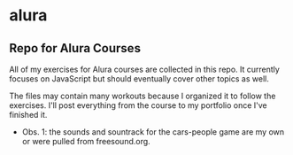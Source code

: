 # alura
## Repo for Alura Courses

All of my exercises for Alura courses are collected in this repo. It currently focuses on JavaScript but should eventually cover other topics as well.

The files may contain many workouts because I organized it to follow the exercises. I'll post everything from the course to my portfolio once I've finished it.

- Obs. 1: the sounds and sountrack for the cars-people game are my own or were pulled from freesound.org.
